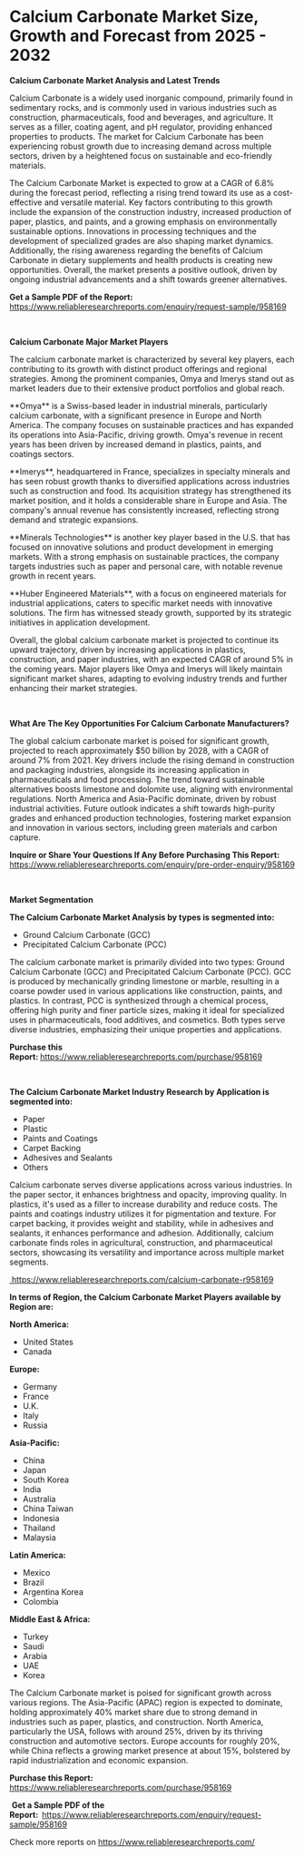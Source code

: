 <p><h1>Calcium Carbonate Market Size, Growth and Forecast from 2025 - 2032</h1></p><p><strong>Calcium Carbonate Market Analysis and Latest Trends</strong></p>
<p><p>Calcium Carbonate is a widely used inorganic compound, primarily found in sedimentary rocks, and is commonly used in various industries such as construction, pharmaceuticals, food and beverages, and agriculture. It serves as a filler, coating agent, and pH regulator, providing enhanced properties to products. The market for Calcium Carbonate has been experiencing robust growth due to increasing demand across multiple sectors, driven by a heightened focus on sustainable and eco-friendly materials.</p><p>The Calcium Carbonate Market is expected to grow at a CAGR of 6.8% during the forecast period, reflecting a rising trend toward its use as a cost-effective and versatile material. Key factors contributing to this growth include the expansion of the construction industry, increased production of paper, plastics, and paints, and a growing emphasis on environmentally sustainable options. Innovations in processing techniques and the development of specialized grades are also shaping market dynamics. Additionally, the rising awareness regarding the benefits of Calcium Carbonate in dietary supplements and health products is creating new opportunities. Overall, the market presents a positive outlook, driven by ongoing industrial advancements and a shift towards greener alternatives.</p></p>
<p><strong>Get a Sample PDF of the Report:&nbsp;</strong> <a href="https://www.reliableresearchreports.com/enquiry/request-sample/958169?utm_campaign=2098&utm_medium=2&utm_source=Github&utm_content=ia&utm_term=01042025&utm_id=calcium-carbonate">https://www.reliableresearchreports.com/enquiry/request-sample/958169</a></p>
<p>&nbsp;</p>
<p><strong>Calcium Carbonate Major Market Players</strong></p>
<p><p>The calcium carbonate market is characterized by several key players, each contributing to its growth with distinct product offerings and regional strategies. Among the prominent companies, Omya and Imerys stand out as market leaders due to their extensive product portfolios and global reach.</p><p>**Omya** is a Swiss-based leader in industrial minerals, particularly calcium carbonate, with a significant presence in Europe and North America. The company focuses on sustainable practices and has expanded its operations into Asia-Pacific, driving growth. Omya's revenue in recent years has been driven by increased demand in plastics, paints, and coatings sectors.</p><p>**Imerys**, headquartered in France, specializes in specialty minerals and has seen robust growth thanks to diversified applications across industries such as construction and food. Its acquisition strategy has strengthened its market position, and it holds a considerable share in Europe and Asia. The company's annual revenue has consistently increased, reflecting strong demand and strategic expansions.</p><p>**Minerals Technologies** is another key player based in the U.S. that has focused on innovative solutions and product development in emerging markets. With a strong emphasis on sustainable practices, the company targets industries such as paper and personal care, with notable revenue growth in recent years.</p><p>**Huber Engineered Materials**, with a focus on engineered materials for industrial applications, caters to specific market needs with innovative solutions. The firm has witnessed steady growth, supported by its strategic initiatives in application development.</p><p>Overall, the global calcium carbonate market is projected to continue its upward trajectory, driven by increasing applications in plastics, construction, and paper industries, with an expected CAGR of around 5% in the coming years. Major players like Omya and Imerys will likely maintain significant market shares, adapting to evolving industry trends and further enhancing their market strategies.</p></p>
<p>&nbsp;</p>
<p><strong>What Are The Key Opportunities For Calcium Carbonate Manufacturers?</strong></p>
<p><p>The global calcium carbonate market is poised for significant growth, projected to reach approximately $50 billion by 2028, with a CAGR of around 7% from 2021. Key drivers include the rising demand in construction and packaging industries, alongside its increasing application in pharmaceuticals and food processing. The trend toward sustainable alternatives boosts limestone and dolomite use, aligning with environmental regulations. North America and Asia-Pacific dominate, driven by robust industrial activities. Future outlook indicates a shift towards high-purity grades and enhanced production technologies, fostering market expansion and innovation in various sectors, including green materials and carbon capture.</p></p>
<p><strong>Inquire or Share Your Questions If Any Before Purchasing This Report:</strong> <a href="https://www.reliableresearchreports.com/enquiry/pre-order-enquiry/958169?utm_campaign=2098&utm_medium=2&utm_source=Github&utm_content=ia&utm_term=01042025&utm_id=calcium-carbonate">https://www.reliableresearchreports.com/enquiry/pre-order-enquiry/958169</a></p>
<p>&nbsp;</p>
<p><strong>Market Segmentation</strong></p>
<p><strong>The Calcium Carbonate Market Analysis by types is segmented into:</strong></p>
<p><ul><li>Ground Calcium Carbonate (GCC)</li><li>Precipitated Calcium Carbonate (PCC)</li></ul></p>
<p><p>The calcium carbonate market is primarily divided into two types: Ground Calcium Carbonate (GCC) and Precipitated Calcium Carbonate (PCC). GCC is produced by mechanically grinding limestone or marble, resulting in a coarse powder used in various applications like construction, paints, and plastics. In contrast, PCC is synthesized through a chemical process, offering high purity and finer particle sizes, making it ideal for specialized uses in pharmaceuticals, food additives, and cosmetics. Both types serve diverse industries, emphasizing their unique properties and applications.</p></p>
<p><strong>Purchase this Report:&nbsp;</strong><a href="https://www.reliableresearchreports.com/purchase/958169?utm_campaign=2098&utm_medium=2&utm_source=Github&utm_content=ia&utm_term=01042025&utm_id=calcium-carbonate">https://www.reliableresearchreports.com/purchase/958169</a></p>
<p>&nbsp;</p>
<p><strong>The Calcium Carbonate Market Industry Research by Application is segmented into:</strong></p>
<p><ul><li>Paper</li><li>Plastic</li><li>Paints and Coatings</li><li>Carpet Backing</li><li>Adhesives and Sealants</li><li>Others</li></ul></p>
<p><p>Calcium carbonate serves diverse applications across various industries. In the paper sector, it enhances brightness and opacity, improving quality. In plastics, it's used as a filler to increase durability and reduce costs. The paints and coatings industry utilizes it for pigmentation and texture. For carpet backing, it provides weight and stability, while in adhesives and sealants, it enhances performance and adhesion. Additionally, calcium carbonate finds roles in agricultural, construction, and pharmaceutical sectors, showcasing its versatility and importance across multiple market segments.</p></p>
<p><a href="https://www.reliableresearchreports.com/calcium-carbonate-r958169?utm_campaign=2098&utm_medium=2&utm_source=Github&utm_content=ia&utm_term=01042025&utm_id=calcium-carbonate">&nbsp;https://www.reliableresearchreports.com/calcium-carbonate-r958169</a></p>
<p><strong>In terms of Region, the Calcium Carbonate Market Players available by Region are:</strong></p>
<p>
    <p> <strong> North America: </strong>
        <ul>
            <li>United States</li>
            <li>Canada</li>
        </ul>
        </p> 
    <p> <strong> Europe: </strong>
        <ul>
            <li>Germany</li>
            <li>France</li>
            <li>U.K.</li>
            <li>Italy</li>
            <li>Russia</li>
        </ul>
        </p> 
    <p> <strong> Asia-Pacific: </strong>
        <ul>
            <li>China</li>
            <li>Japan</li>
            <li>South Korea</li>
            <li>India</li>
            <li>Australia</li>
            <li>China Taiwan</li>
            <li>Indonesia</li>
            <li>Thailand</li>
            <li>Malaysia</li>
        </ul>
        </p> 
    <p> <strong> Latin America: </strong>
        <ul>
            <li>Mexico</li>
            <li>Brazil</li>
            <li>Argentina Korea</li>
            <li>Colombia</li>
        </ul>
        </p> 
    <p> <strong> Middle East & Africa: </strong>
        <ul>
            <li>Turkey</li>
            <li>Saudi</li>
            <li>Arabia</li>
            <li>UAE</li>
            <li>Korea</li>
        </ul>
    </p>
    </p>
<p><p>The Calcium Carbonate market is poised for significant growth across various regions. The Asia-Pacific (APAC) region is expected to dominate, holding approximately 40% market share due to strong demand in industries such as paper, plastics, and construction. North America, particularly the USA, follows with around 25%, driven by its thriving construction and automotive sectors. Europe accounts for roughly 20%, while China reflects a growing market presence at about 15%, bolstered by rapid industrialization and economic expansion.</p></p>
<p><strong>Purchase this Report: </strong><a href="https://www.reliableresearchreports.com/purchase/958169?utm_campaign=2098&utm_medium=2&utm_source=Github&utm_content=ia&utm_term=01042025&utm_id=calcium-carbonate">https://www.reliableresearchreports.com/purchase/958169</a></p>
<p>&nbsp;<strong>Get a Sample PDF of the Report:&nbsp;&nbsp;</strong><a href="https://www.reliableresearchreports.com/enquiry/request-sample/958169?utm_campaign=2098&utm_medium=2&utm_source=Github&utm_content=ia&utm_term=01042025&utm_id=calcium-carbonate">https://www.reliableresearchreports.com/enquiry/request-sample/958169</a></p>
<p><strong></strong></p>
<p>Check more reports on <a href="https://www.reliableresearchreports.com/?utm_campaign=2098&utm_medium=2&utm_source=Github&utm_content=ia&utm_term=01042025&utm_id=calcium-carbonate">https://www.reliableresearchreports.com/</a></p>